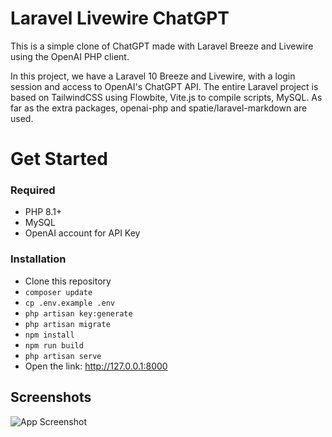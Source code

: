 # Laravel Livewire ChatGPT

This is a simple clone of ChatGPT made with Laravel Breeze and Livewire using the OpenAI PHP client.

In this project, we have a Laravel 10 Breeze and Livewire, with a login session and access to OpenAI's ChatGPT API. The entire Laravel project is based on TailwindCSS using Flowbite, Vite.js to compile scripts, MySQL. As far as the extra packages, openai-php and spatie/laravel-markdown are used.

# Get Started

### Required

-   PHP 8.1+
-   MySQL
-   OpenAI account for API Key

### Installation

-   Clone this repository
-   `composer update`
-   `cp .env.example .env`
-   `php artisan key:generate`
-   `php artisan migrate`
-   `npm install`
-   `npm run build`
-   `php artisan serve`
-   Open the link: http://127.0.0.1:8000

## Screenshots

![App Screenshot](https://i.imgur.com/yeC92E2.png)
